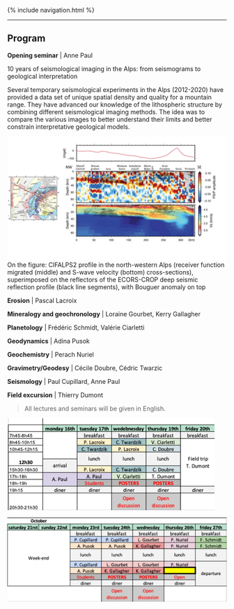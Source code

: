 {% include navigation.html %}

---

## Program

**Opening seminar** \| Anne Paul

10 years of seismological imaging in the Alps: from seismograms to geological interpretation 

Several temporary seismological experiments in the Alps (2012-2020) have provided a data set of unique spatial density and quality for a mountain range. They have advanced our knowledge of the lithospheric structure by combining different seismological imaging methods. The idea was to compare the various images to better understand their limits and better constrain interpretative geological models.

![abstract](/docs/assets/images/APaul.jpg)
On the figure: CIFALPS2 profile in the north-western Alps (receiver function migrated (middle) and S-wave velocity (bottom) cross-sections), superimposed on the reflectors of the ECORS-CROP deep seismic reflection profile (black line segments), with Bouguer anomaly on top 


**Erosion** \| Pascal Lacroix

**Mineralogy and geochronology** \| Loraine Gourbet, Kerry Gallagher

**Planetology** \| Frédéric Schmidt, Valérie Ciarletti

**Geodynamics** \| Adina Pusok

**Geochemistry** \| Perach Nuriel

**Gravimetry/Geodesy** \| Cécile Doubre, Cédric Twarzic

**Seismology** \| Paul Cupillard, Anne Paul

**Field excursion** \| Thierry Dumont

> All lectures and seminars will be given in English.

![test](/docs/assets/images/program2.png)

![test](/docs/assets/images/program.png)
